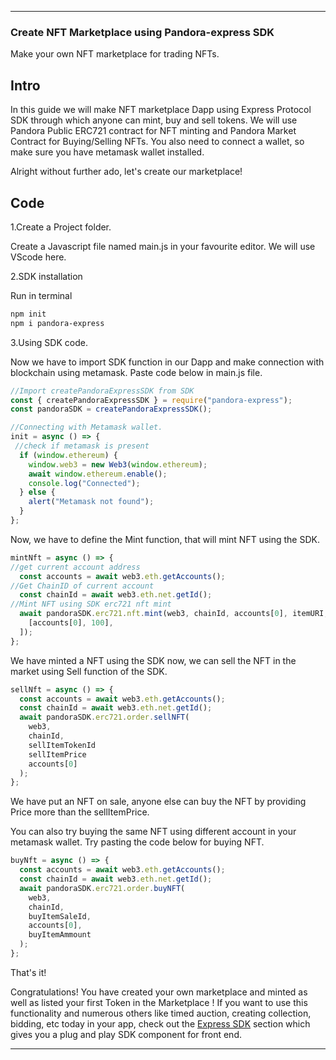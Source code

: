 ***

### Create NFT Marketplace using Pandora-express SDK
<!-- CREATE NFT MARKETPLACE USING PANDORA-EXPRESS SDK : -->

 Make your own NFT marketplace for trading NFTs.

## Intro

  In this guide we will make NFT marketplace Dapp using Express Protocol SDK through which anyone can mint, buy and sell tokens.
  We will use Pandora Public ERC721 contract for NFT minting and Pandora Market Contract for Buying/Selling NFTs.
  You also need to connect a wallet, so make sure you have metamask wallet installed.

  Alright without further ado, let's create our marketplace!

## Code

1.Create a Project folder.

Create a Javascript file named main.js in your favourite editor. We will use VScode here.


2.SDK installation 
    
Run in terminal

```bash
npm init 
npm i pandora-express 
``` 

3.Using SDK code.

Now we have to import SDK function in our Dapp and make connection with blockchain using metamask.
Paste code below in main.js file.

```javascript
//Import createPandoraExpressSDK from SDK
const { createPandoraExpressSDK } = require("pandora-express");
const pandoraSDK = createPandoraExpressSDK();

//Connecting with Metamask wallet.
init = async () => {
 //check if metamask is present
  if (window.ethereum) {
    window.web3 = new Web3(window.ethereum);
    await window.ethereum.enable();
    console.log("Connected");
  } else {
    alert("Metamask not found");
  }
};

```

Now, we have to define the Mint function, that will mint NFT using the SDK.

```javascript
mintNft = async () => {
//get current account address
  const accounts = await web3.eth.getAccounts();
//Get ChainID of current account
  const chainId = await web3.eth.net.getId();
//Mint NFT using SDK erc721 nft mint
  await pandoraSDK.erc721.nft.mint(web3, chainId, accounts[0], itemURI, [
    [accounts[0], 100],
  ]);
};
```

We have minted a NFT using the SDK now, we can sell the NFT in the market using Sell function of the SDK.

```javascript
sellNft = async () => {
  const accounts = await web3.eth.getAccounts();
  const chainId = await web3.eth.net.getId();
  await pandoraSDK.erc721.order.sellNFT(
    web3,
    chainId,
    sellItemTokenId
    sellItemPrice
    accounts[0]
  );
};
```

We have put an NFT on sale, anyone else can buy the NFT by providing Price more than the sellItemPrice.

You can also try buying the same NFT using different account in your metamask wallet.
Try pasting the code below for buying NFT.

```javascript
buyNft = async () => {
  const accounts = await web3.eth.getAccounts();
  const chainId = await web3.eth.net.getId();
  await pandoraSDK.erc721.order.buyNFT(
    web3,
    chainId,
    buyItemSaleId,
    accounts[0],
    buyItemAmmount
  );
};
```

That's it!

Congratulations! You have created your own marketplace and minted as well as listed your first Token in the Marketplace ! If you want to use this functionality and numerous others like timed auction, creating collection, bidding, etc today in your app, check out the [Express SDK](sdk/overview.md) section which gives you a plug and play SDK component for front end.

***